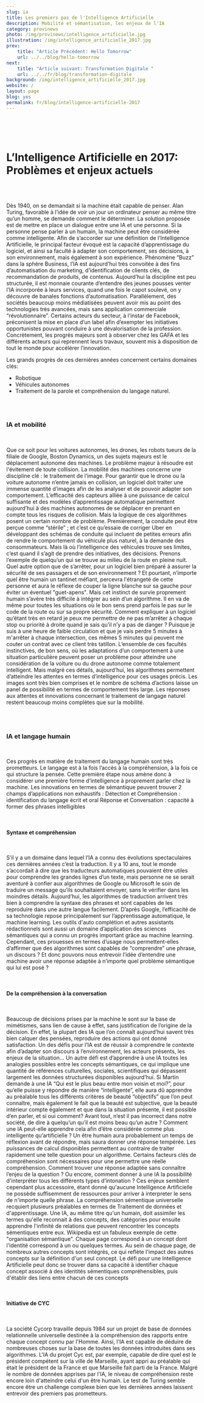 ```yaml
---
slug: ia
title: Les premiers pas de l'Intelligence Artificielle
description: Mobilité et sémantisation, les enjeux de l'IA
category: provinews
photo: /img/provinews/intelligence_artificielle.jpg
illustration: /img/intelligence_artificielle_2017.jpg
prev:
    title: "Article Précédent: Hello Tomorrow"
    url: ../../blog/hello-tomorrow
next:
    title: "Article suivant: Transformation Digitale "
    url: ../../fr/blog/transformation-digitale
background: /img/intelligence_artificielle_2017.jpg
website: /
layout: page
blog: yes
permalink: fr/blog/intelligence-artificielle-2017
---
```


<br><br><br>

<h1> L’Intelligence Artificielle en 2017: Problèmes et enjeux actuels  </h1>

<br><br>



Dès 1940, on se demandait si la machine était capable de penser. Alan Turing, favorable à l’idée de voir un jour un ordinateur penser au même titre qu’un homme, se demande comment le déterminer. La solution proposée est de mettre en place un dialogue entre une IA et une personne. Si la personne pense parler à un humain, la machine peut être considérée comme intelligente.
Afin de s’accorder sur une définition de l’Intelligence Artificielle, le principal facteur évoqué est la capacité d’apprentissage du logiciel, et ainsi sa faculté à adapter son comportement, ses décisions, à son environnement, mais également à son expérience.
Phénomène “Buzz” dans la sphère Business, l’IA est aujourd’hui très convoitée à des fins d’automatisation du marketing, d’identification de clients clés, de recommandation de produits, de contenus. Aujourd’hui la discipline est peu structurée, il est monnaie courante d’entendre des jeunes pousses venter l’IA incorporée à leurs services, quand une fois le capot soulevé, on y découvre de banales fonctions d’automatisation. Parallèlement, des sociétés beaucoup moins médiatisées peuvent avoir mis au point des technologies très avancées, mais sans application commerciale “révolutionnaire”. Certains acteurs du secteur, à l’instar de Facebook, préconisent la mise en place d’un label afin d’exempter les initiatives opportunistes pouvant conduire à une dévalorisation de la profession.
Concrètement, les progrès majeurs sont à observer chez les GAFA et les différents acteurs qui reprennent leurs travaux, souvent mis à disposition de tout le monde pour accélérer l’innovation.


Les grands progrès de ces dernières années concernent certains domaines clés:

* Robotique
* Véhicules autonomes
* Traitement de la parole et compréhension du langage naturel.

<br><br>

<h3> IA et mobilité  </h3>

<br>


Que ce soit pour les voitures autonomes, les drones, les robots tueurs de la filiale de Google, Boston Dynamics, un des sujets majeurs est le déplacement autonome des machines.
Le problème majeur à résoudre est l'évitement de toute collision.
La mobilité des machines concerne une discipline clé : le traitement de l’image. Pour garantir que le drone ou la voiture autonome n’entre jamais en collision, un logiciel doit traiter une immense quantité d’images afin de les analyser et de pouvoir adapter son comportement. L’efficacité des capteurs alliée à une puissance de calcul suffisante et des modèles d’apprentissage automatique permettent aujourd’hui à des machines autonomes de se déplacer en prenant en compte tous les risques de collision. Mais la logique de ces algorithmes posent un certain nombre de problème. Premièrement, la conduite peut être perçue comme “stérile” ; et c’est ce qu’essaie de corriger Uber en développant des schémas de conduite qui incluent de petites erreurs afin de rendre le comportement du véhicule plus naturel, à la demande des consommateurs. Mais là où l’intelligence des véhicules trouve ses limites, c’est quand il s’agit de prendre des initiatives, des décisions.
Prenons l’exemple de quelqu’un qui se trouve au milieu de la route en pleine nuit. Quel autre option que de s’arrêter, pour un logiciel bien préparé à assurer la sécurité de ses passagers et de son environnement ? Et pourtant, n’importe quel être humain un tantinet méfiant, percevra l'étrangeté de cette personne et aura le réflexe de couper la ligne blanche sur sa gauche pour éviter un éventuel "guet-apens". Mais cet instinct de survie proprement humain s’avère très difficile à intégrer au sein d’un algorithme. Il en va de même pour toutes les situations où le bon sens prend parfois le pas sur le code de la route ou sur sa propre sécurité. Comment expliquer à un logiciel qu’étant très en retard je peux me permettre de ne pas m’arrêter à chaque stop ou priorité à droite quand je sais qu’il n’y a pas de danger ? Puisque je suis à une heure de faible circulation et que je vais perdre 5 minutes à m'arrêter à chaque intersection, ces mêmes 5 minutes qui peuvent me couter un contrat avec ce client très tatillon.
L’ensemble de ces facultés instinctives, de bon sens, où les adaptations d’un comportement à une situation particulière peuvent poser un problème pour atteindre une considération de la voiture ou du drone autonome comme totalement intelligent. Mais malgré ces détails, aujourd’hui, les algorithmes permettent d’atteindre les attentes en termes d’intelligence pour ces usages précis. Les images sont très bien comprises et le nombre de schéma d’actions laisse un panel de possibilité en termes de comportement très large.
Les réponses aux attentes et innovations concernant le traitement de langage naturel restent beaucoup moins complètes que sur la mobilité.

<br><br>
<h3>IA et langage humain</h3>
<br>


Ces progrès en matière de traitement du langage humain sont très prometteurs.
Le langage est à la fois l’accès à la compréhension, à la fois ce qui structure la pensée. Cette première étape nous amène donc à considérer une première forme d’intelligence à proprement parler chez la machine.
Les innovations en termes de sémantique peuvent trouver 2 champs d’applications non exhaustifs :
Détection et Compréhension : identification du langage écrit et oral
Réponse et Conversation : capacité à former des phrases intelligibles
<br>

<br>
<h4> Syntaxe et compréhension</h4>
<br>

S’il y a un domaine dans lequel l’IA a connu des évolutions spectaculaires ces dernières années c’est la traduction. Il y a 10 ans, tout le monde s’accordait à dire que les traducteurs automatiques pouvaient être utiles pour comprendre les grandes lignes d’un texte, mais personne ne se serait aventuré à confier aux algorithmes de Google ou Microsoft le soin de traduire un message qu’ils souhaitaient envoyer, sans le vérifier dans les moindres détails. Aujourd’hui, les algorithmes de traduction arrivent très bien à comprendre la syntaxe des phrases et sont capables de les reproduire dans une autre langue facilement. D’après Google, l’efficacité de sa technologie repose principalement sur l’apprentissage automatique, le machine learning.
Les outils d'auto complétion et autres assistants rédactionnels sont aussi un domaine d’application des sciences sémantiques qui a connu un progrès important grâce au machine learning.
Cependant, ces prouesses en termes d’usage nous permettent-elles d’affirmer que des algorithmes sont capables de “comprendre” une phrase, un discours ? Et donc pouvons nous entrevoir l’idée d’entendre une machine avoir une réponse adaptée à n’importe quel problème sémantique qui lui est posé ?

<br>
<h4> De la compréhension à la conversation </h4>
<br>

Beaucoup de décisions prises par la machine le sont sur la base de mimétismes, sans lien de cause à effet, sans justification de l’origine de la décision. En effet, la plupart des IA que l’on connaît aujourd’hui savent très bien calquer des pensées, reproduire des actions qui ont donné satisfaction. Un des défis pour l’IA est de réussir à comprendre le contexte afin d’adapter son discours à l’environnement, les acteurs présents, les enjeux de la situation...
Un autre défi est d’apprendre à une IA toutes les analogies possibles entre les concepts sémantiques, ce qui implique une quantité de références culturelles, sociales, scientifiques qui dépassent largement les données structurées disponibles aujourd’hui.
Si Martin demande à une IA “Qui est le plus beau entre mon voisin et moi?”, pour qu’elle puisse y répondre de manière “intelligente”, elle aura dû apprendre au préalable tous les différents critères de beauté “objectifs” que l’on peut connaître, mais également le fait que la beauté est subjective, que la beauté intérieur compte également et que dans la situation présente, il est possible d’en parler, et si oui comment? Avant tout, n’est il pas incorrect dans notre société, de dire à quelqu’un qu’il est moins beau qu’un autre ? Comment une IA peut-elle apprendre cela afin d’être considérée comme plus intelligente qu’artificielle ?
Un être humain aura probablement un temps de réflexion avant de répondre, mais saura donner une réponse tempérée. Les puissances de calcul disponibles permettent au contraire de traiter rapidement une telle question pour un algorithme. Certains facteurs clés de compréhension sont nécessaires pour une permettre une réelle compréhension. Comment trouver une réponse adaptée sans connaître l’enjeu de la question ? Ou encore, comment donner à une IA la possibilité d'interpréter tous les différents types d’intonation ? Ces enjeux semblent cependant plus accessoire, étant donné qu'aucune Intelligence Artificielle ne possède suffisemment de ressources pour arriver à interpreter le sens de n'importe quelle phrase.
La compréhension sémentique universelle recquiert plusieurs préalables en termes de Traitement de données et d'apprentissage.
Une IA, au même titre qu'un humain, doit assimiler les termes qu'elle reconnait à des concepts, des catégories pour ensuite apprendre l'infinité de relations que peuvent rencontrer les concepts sémentiques entre eux. Wikipedia est un fabuleux exemple de cette "organisation sémantique". Chaque page correspond à un concept dont l'identité correspond à un ou quelques termes. Au sein de chaque page, de nombreux autres concepts sont intégrés, ce qui reflète l'impact des autres concepts sur la définition d'un seul concept. Le défi pour une Intelligence Artificielle peut donc se trouver dans sa capacité à identifier chaque concept associé à des identités sémentiques compréhensibles, puis d'établir des liens entre chacun de ces concepts

<br>
<h4> Initiative de CYC </h4>
<br>

La société Cycorp travaille depuis 1984 sur un projet de base de données relationnelle universelle destinée à la compréhension des rapports entre chaque concept connu par l'Homme. Ainsi, l'IA est capable de déduire de nombreuses choses sur la base de toutes les données introduites dans ses algorithmes. L'IA du projet Cyc est, par exemple, capable de dire quel est le président compétent sur la ville de Marseille, ayant appri au préalable qui était le président de la France et que Marseille fait parti de la France. Malgré le nombre de données apprises par l'IA, le niveau de compréhension reste encore loin d'atteindre celui d'un être humain.
Le test de Turing semble encore être un challenge complexe bien que les dernières années laissent entrevoir des premiers pas prometteurs.

